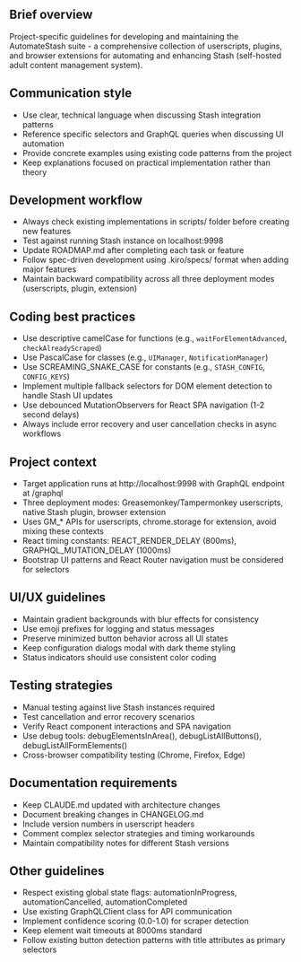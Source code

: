 ## Brief overview
Project-specific guidelines for developing and maintaining the AutomateStash suite - a comprehensive collection of userscripts, plugins, and browser extensions for automating and enhancing Stash (self-hosted adult content management system).

## Communication style
- Use clear, technical language when discussing Stash integration patterns
- Reference specific selectors and GraphQL queries when discussing UI automation
- Provide concrete examples using existing code patterns from the project
- Keep explanations focused on practical implementation rather than theory

## Development workflow
- Always check existing implementations in scripts/ folder before creating new features
- Test against running Stash instance on localhost:9998
- Update ROADMAP.md after completing each task or feature
- Follow spec-driven development using .kiro/specs/ format when adding major features
- Maintain backward compatibility across all three deployment modes (userscripts, plugin, extension)

## Coding best practices
- Use descriptive camelCase for functions (e.g., `waitForElementAdvanced`, `checkAlreadyScraped`)
- Use PascalCase for classes (e.g., `UIManager`, `NotificationManager`)
- Use SCREAMING_SNAKE_CASE for constants (e.g., `STASH_CONFIG`, `CONFIG_KEYS`)
- Implement multiple fallback selectors for DOM element detection to handle Stash UI updates
- Use debounced MutationObservers for React SPA navigation (1-2 second delays)
- Always include error recovery and user cancellation checks in async workflows

## Project context
- Target application runs at http://localhost:9998 with GraphQL endpoint at /graphql
- Three deployment modes: Greasemonkey/Tampermonkey userscripts, native Stash plugin, browser extension
- Uses GM_* APIs for userscripts, chrome.storage for extension, avoid mixing these contexts
- React timing constants: REACT_RENDER_DELAY (800ms), GRAPHQL_MUTATION_DELAY (1000ms)
- Bootstrap UI patterns and React Router navigation must be considered for selectors

## UI/UX guidelines
- Maintain gradient backgrounds with blur effects for consistency
- Use emoji prefixes for logging and status messages
- Preserve minimized button behavior across all UI states
- Keep configuration dialogs modal with dark theme styling
- Status indicators should use consistent color coding

## Testing strategies
- Manual testing against live Stash instances required
- Test cancellation and error recovery scenarios
- Verify React component interactions and SPA navigation
- Use debug tools: debugElementsInArea(), debugListAllButtons(), debugListAllFormElements()
- Cross-browser compatibility testing (Chrome, Firefox, Edge)

## Documentation requirements
- Keep CLAUDE.md updated with architecture changes
- Document breaking changes in CHANGELOG.md
- Include version numbers in userscript headers
- Comment complex selector strategies and timing workarounds
- Maintain compatibility notes for different Stash versions

## Other guidelines
- Respect existing global state flags: automationInProgress, automationCancelled, automationCompleted
- Use existing GraphQLClient class for API communication
- Implement confidence scoring (0.0-1.0) for scraper detection
- Keep element wait timeouts at 8000ms standard
- Follow existing button detection patterns with title attributes as primary selectors
